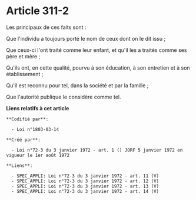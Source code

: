 # Article 311-2

Les principaux de ces faits sont :

Que l'individu a toujours porté le nom de ceux dont on le dit issu ;

Que ceux-ci l'ont traité comme leur enfant, et qu'il les a traités comme ses père et mère ;

Qu'ils ont, en cette qualité, pourvu à son éducation, à son entretien et à son établissement ;

Qu'il est reconnu pour tel, dans la société et par la famille ;

Que l'autorité publique le considère comme tel.

**Liens relatifs à cet article**

	**Codifié par**:

	  - Loi n°1803-03-14

	**Créé par**:

	  - Loi n°72-3 du 3 janvier 1972 - art. 1 () JORF 5 janvier 1972 en vigueur le 1er août 1972

	**Liens**:

	  - SPEC_APPLI: Loi n°72-3 du 3 janvier 1972 - art. 11 (V)
	  - SPEC_APPLI: Loi n°72-3 du 3 janvier 1972 - art. 12 (V)
	  - SPEC_APPLI: Loi n°72-3 du 3 janvier 1972 - art. 13 (V)
	  - SPEC_APPLI: Loi n°72-3 du 3 janvier 1972 - art. 14 (V)
